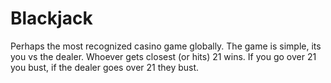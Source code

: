 # Blackjack

Perhaps the most recognized casino game globally. The game is simple, its you vs the dealer. Whoever gets closest (or hits) 21 wins. If you go over 21 you bust, if the dealer goes over 21 they bust.
